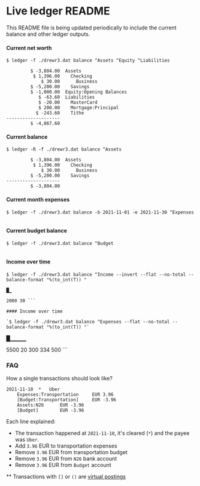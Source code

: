 # Live ledger README

This README file is being updated periodically to include the current balance and other ledger outputs.

#### Current net worth

`$ ledger -f ./drewr3.dat balance ^Assets ^Equity ^Liabilities`

```
         $ -3,804.00  Assets
          $ 1,396.00    Checking
             $ 30.00      Business
         $ -5,200.00    Savings
         $ -1,000.00  Equity:Opening Balances
            $ -63.60  Liabilities
            $ -20.00    MasterCard
            $ 200.00    Mortgage:Principal
           $ -243.60    Tithe
--------------------
         $ -4,867.60
```

#### Current balance

`$ ledger -R -f ./drewr3.dat balance ^Assets`

```
         $ -3,804.00  Assets
          $ 1,396.00    Checking
             $ 30.00      Business
         $ -5,200.00    Savings
--------------------
         $ -3,804.00
```

#### Current month expenses

`$ ledger -f ./drewr3.dat balance -b 2021-11-01 -e 2021-11-30 ^Expenses`

```
```

#### Current budget balance

`$ ledger -f ./drewr3.dat balance ^Budget`

```
```

#### Income over time

`$ ledger -f ./drewr3.dat balance ^Income --invert --flat --no-total --balance-format "%(to_int(T)) "`

```
█▁

2000 30 ```

#### Income over time

`$ ledger -f ./drewr3.dat balance ^Expenses --flat --no-total --balance-format "%(to_int(T)) "`

```
█▁▁▁▁

5500 20 300 334 500 ```

### FAQ

How a single transactions should look like?

```
2021-11-10	*	Uber
	Expenses:Transportation		EUR 3.96
	[Budget:Transportation]		EUR -3.96
	Assets:N26		EUR -3.96
	[Budget]		EUR -3.96
```

Each line explained:

-   The transaction happened at `2021-11-10`, it's cleared (`*`) and the payee was `Uber`.
-   Add `3.96` EUR to transportation expenses
-   Remove `3.96` EUR from transportation budget
-   Remove `3.96` EUR from `N26` bank account
-   Remove `3.96` EUR from `Budget` account

** Transactions with `[]` or `()` are [virtual postings](https://www.ledger-cli.org/3.0/doc/ledger3.html#Virtual-postings)

